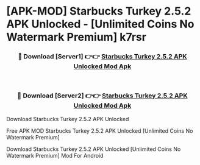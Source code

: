 # [APK-MOD] Starbucks Turkey 2.5.2 APK Unlocked - [Unlimited Coins No Watermark Premium] k7rsr



<div align="center">
<h3>🔴 Download [Server1] 👉👉 <a href="https://momento.my/?title=Starbucks_Turkey_2.5.2_APK_Unlocked">Starbucks Turkey 2.5.2 APK Unlocked Mod Apk</a></h3><br>

<h3>🔴 Download [Server2] 👉👉 <a href="https://momento.my/?title=Starbucks_Turkey_2.5.2_APK_Unlocked">Starbucks Turkey 2.5.2 APK Unlocked Mod Apk</a></h3>
</div>



Download Starbucks Turkey 2.5.2 APK Unlocked 

Free APK MOD Starbucks Turkey 2.5.2 APK Unlocked [Unlimited Coins No Watermark Premium]

Download Starbucks Turkey 2.5.2 APK Unlocked [Unlimited Coins No Watermark Premium] Mod For Android

